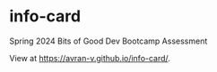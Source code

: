 # info-card
Spring 2024 Bits of Good Dev Bootcamp Assessment  

View at https://avran-v.github.io/info-card/.

